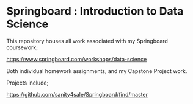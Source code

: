 # Springboard : Introduction to Data Science

This repository houses all work associated with my Springboard coursework;

https://www.springboard.com/workshops/data-science

Both individual homework assignments, and my Capstone Project work. 

Projects include; 

https://github.com/sanity4sale/Springboard/find/master